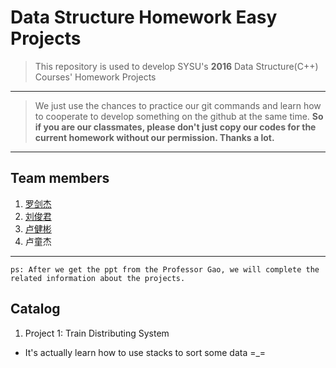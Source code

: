 Data Structure Homework Easy Projects
===

> This repository is used to develop SYSU's **2016** Data Structure(C++) Courses' Homework Projects

---
> We just use the chances to practice our git commands and learn how to cooperate to develop something on the github at the same time. **So  if you are our classmates, please don't just copy our codes for the current homework without our permission. Thanks a lot.**

----

## Team members
1. [罗剑杰](https://github.com/longjj)
2. [刘俊君](https://github.com/Zeongwan)
3. [卢健彬](https://github.com/Dashuaiguo)
4. 卢童杰

---

`ps: After we get the ppt from the Professor Gao, we will complete the related information about the projects.`

## Catalog

1. Project 1: Train Distributing System
  + It's actually learn how to use stacks to sort some data =_=
